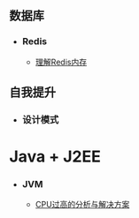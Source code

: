 ## 数据库

- ### Redis
  - [理解Redis内存](DB/redis/RedisMemory.md)

## 自我提升

- ### 设计模式

# Java + J2EE

- ### JVM
  - [CPU过高的分析与解决方案](JavaJ2EE/JVM/SolveCPUHigher.md)

  

